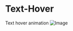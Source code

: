 # Text-Hover
Text hover animation
![Image](https://github.com/user-attachments/assets/f5f45750-6ddc-482b-821b-dd30d5876f86)
